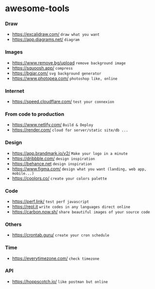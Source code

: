 # awesome-tools

### Draw
- https://excalidraw.com/ `draw what you want`
- https://app.diagrams.net/ `diagram`


### Images
- https://www.remove.bg/upload `remove background image`
- https://squoosh.app/ `compress`
- https://bgjar.com/ `svg background generator`
- https://www.photopea.com/ `photoshop like, online`


### Internet
- https://speed.cloudflare.com/ `test your connexion`


### From code to production
- https://www.netlify.com/ `Build & Deploy`
- https://render.com/ `cloud for server/static site/db ...`


### Design
- https://app.brandmark.io/v2/ ``Make your logo in a minute``
- https://dribbble.com/ ``design inspiration``
- https://behance.net ``design inspiration``
- https://www.figma.com/ `design what you want (landing, web app, mobile...)`
- https://coolors.co/ `create your colors palette`


### Code
- https://perf.link/ `test perf javascript`
- https://repl.it `write codes in any languages direct online`
- https://carbon.now.sh/ `share beautiful images of your source code`

### Others
- https://crontab.guru/ `create your cron schedule`

### Time 
- https://everytimezone.com/ `check timezone`

### API
- https://hoppscotch.io/ `like postman but online`



